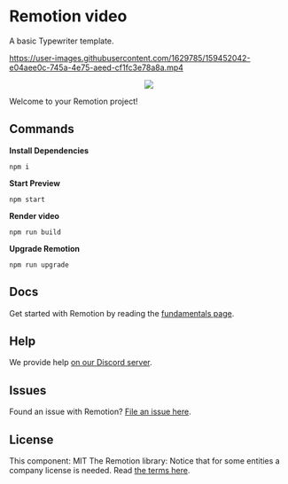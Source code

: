 # Remotion video

A basic Typewriter template.

https://user-images.githubusercontent.com/1629785/159452042-e04aee0c-745a-4e75-aeed-cf1fc3e78a8a.mp4

<p align="center">
  <a href="https://github.com/remotion-dev/logo">
    <img src="https://github.com/remotion-dev/logo/raw/main/withtitle/element-0.png">
  </a>
</p>

Welcome to your Remotion project!

## Commands

**Install Dependencies**

```console
npm i
```

**Start Preview**

```console
npm start
```

**Render video**

```console
npm run build
```

**Upgrade Remotion**

```console
npm run upgrade
```

## Docs

Get started with Remotion by reading the [fundamentals page](https://www.remotion.dev/docs/the-fundamentals).

## Help

We provide help [on our Discord server](https://discord.gg/6VzzNDwUwV).

## Issues

Found an issue with Remotion? [File an issue here](https://github.com/remotion-dev/remotion/issues/new).

## License

This component: MIT
The Remotion library: Notice that for some entities a company license is needed. Read [the terms here](https://github.com/remotion-dev/remotion/blob/main/LICENSE.md).
